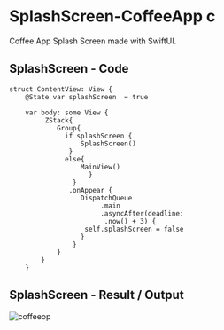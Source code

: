 # SplashScreen-CoffeeApp c
Coffee App Splash Screen made with SwiftUI.


## SplashScreen - Code 
```
struct ContentView: View {
    @State var splashScreen  = true

    var body: some View {
         ZStack{
            Group{
              if splashScreen {
                  SplashScreen()
               }
              else{
                  MainView()
                    }
                }
               .onAppear {
                  DispatchQueue
                       .main
                       .asyncAfter(deadline:
                        .now() + 3) {
                   self.splashScreen = false
                  }
                }
            }
        }
    }

```


## SplashScreen - Result / Output
![coffeeop](https://user-images.githubusercontent.com/70090469/146946773-9b6b0fba-c60d-4169-acd4-0290f33a411f.png)


